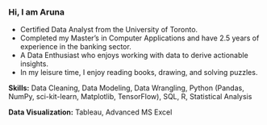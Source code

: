 ### Hi, I am Aruna

- Certified Data Analyst from the University of Toronto.
- Completed my Master’s in Computer Applications and have 2.5 years of experience in the banking sector.
- A Data Enthusiast who enjoys working with data to derive actionable insights.
- In my leisure time, I enjoy reading books, drawing, and solving puzzles.


**Skills:** Data Cleaning, Data Modeling, Data Wrangling, Python (Pandas, NumPy, sci-kit-learn, Matplotlib, TensorFlow), SQL, R, Statistical Analysis

**Data Visualization:** Tableau, Advanced MS Excel

